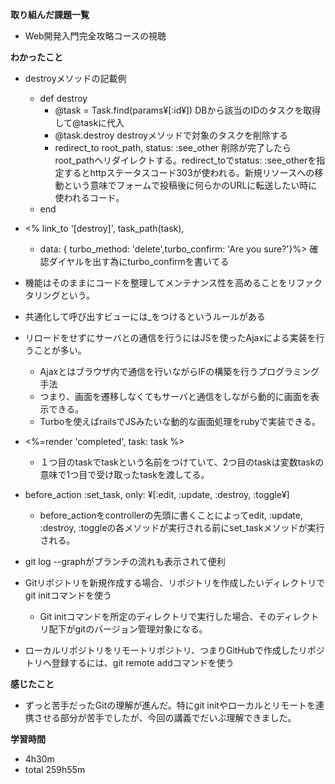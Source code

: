 **取り組んだ課題一覧**
* Web開発入門完全攻略コースの視聴

**わかったこと**
* destroyメソッドの記載例
  * def destroy
    * @task = Task.find(params¥[:id¥]) DBから該当のIDのタスクを取得して@taskに代入
    * @task.destroy destroyメソッドで対象のタスクを削除する
    * redirect_to root_path, status: :see_other 削除が完了したらroot_pathへリダイレクトする。redirect_toでstatus: :see_otherを指定するとhttpステータスコード303が使われる。新規リソースへの移動という意味でフォームで投稿後に何らかのURLに転送したい時に使われるコード。
  * end

* <% link_to '[destroy]', task_path(task),
  * data: { turbo_method: 'delete',turbo_confirm: 'Are you sure?'}%> 確認ダイヤルを出す為にturbo_confirmを書いてる

* 機能はそのままにコードを整理してメンテナンス性を高めることをリファクタリングという。
* 共通化して呼び出すビューには_をつけるというルールがある

* リロードをせずにサーバとの通信を行うにはJSを使ったAjaxによる実装を行うことが多い。
  * Ajaxとはブラウザ内で通信を行いながらIFの構築を行うプログラミング手法
  * つまり、画面を遷移しなくてもサーバと通信をしながら動的に画面を表示できる。
  * Turboを使えばrailsでJSみたいな動的な画面処理をrubyで実装できる。

* <%=render 'completed', task: task  %>
  * １つ目のtaskでtaskという名前をつけていて、2つ目のtaskは変数taskの意味で1つ目で受け取ったtaskを渡してる。

* before_action :set_task, only: ¥[:edit, :update, :destroy, :toggle¥]
  * before_actionをcontrollerの先頭に書くことによってedit, :update, :destroy, :toggleの各メソッドが実行される前にset_taskメソッドが実行される。

* git log --graphがブランチの流れも表示されて便利

* Gitリポジトリを新規作成する場合、リポジトリを作成したいディレクトリでgit initコマンドを使う
  * Git initコマンドを所定のディレクトリで実行した場合、そのディレクトリ配下がgitのバージョン管理対象になる。

* ローカルリポジトリをリモートリポジトリ、つまりGitHubで作成したリポジトリへ登録するには、git remote addコマンドを使う

**感じたこと**
* ずっと苦手だったGitの理解が進んだ。特にgit initやローカルとリモートを連携させる部分が苦手でしたが、今回の講義でだいぶ理解できました。

**学習時間**
* 4h30m
 * total 259h55m
